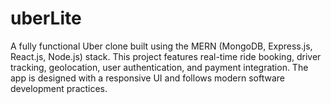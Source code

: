 # uberLite
A fully functional Uber clone built using the MERN (MongoDB, Express.js, React.js, Node.js) stack. This project features real-time ride booking, driver tracking, geolocation, user authentication, and payment integration. The app is designed with a responsive UI and follows modern software development practices.
